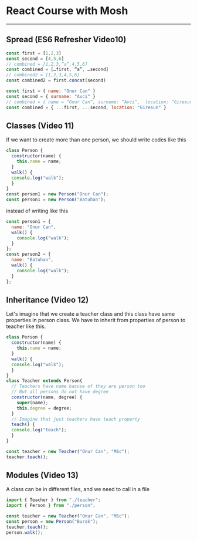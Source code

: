 # React Course with Mosh

---

## Spread (ES6 Refresher Video10)
```javascript
const first = [1,2,3]
const second = [4,5,6]
// combined = [1,2,3,”a”,4,5,6]
const combined = […first, “a”, …second] 
// combined2 = [1,2,3,4,5,6] 
const combined2 = first.concat(second)
```
```javascript
const first = { name: "Onur Can" }
const second = { surname: "Avci" }
// combined = { name = “Onur Can”, surname: “Avci”,  location: “Giresun” }
const combined = { ...first, ...second, location: "Giresun" }
```
## Classes (Video 11)
If we want to create more than one person, 
we should write codes like this
```javascript
class Person {
  constructor(name) {
    this.name = name;
  }
  walk() {
  console.log("walk");
  }
}
const person1 = new Person("Onur Can");
const person1 = new Person("Batuhan");
```
instead of writing like this
```javascript
const person1 = {
  name: "Onur Can",
  walk() {
    console.log("walk");
  }
};
const person2 = {
  name: "Batuhan",
  walk() {
    console.log("walk");
  }
};
```
## Inheritance (Video 12)
Let's imagine that we create a teacher class and this class have same properties in person class. We have to inherit from properties of person to teacher like this.
```javascript
class Person {
  constructor(name) {
    this.name = name;
  }
  walk() {
  console.log("walk");
  }
}
class Teacher extends Person{
  // Teachers have name bacuse of they are person too
  // But all persons do not have degree
  constructor(name, degree) {
    super(name);
    this.degree = degree;
  }
  // Imagine that just teachers have teach property
  teach() {
  console.log("teach");
  }
}

const teacher = new Teacher("Onur Can", "MSc");
teacher.teach();
```
## Modules (Video 13)
A class can be in different files, and we need to call in a file 
```javascript
import { Teacher } from "./teacher";
import { Person } from "./person";

const teacher = new Teacher("Onur Can", "MSc");
const person = new Person("Burak");
teacher.teach();
person.walk();
```


